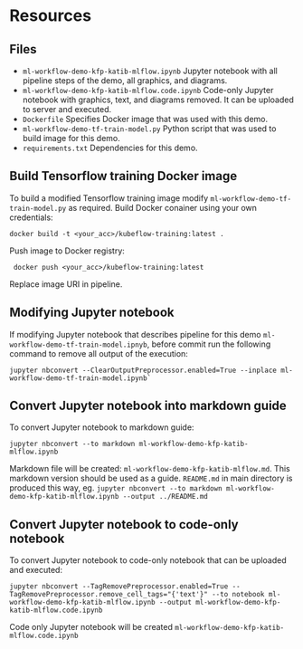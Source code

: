 # Resources

## Files

- `ml-workflow-demo-kfp-katib-mlflow.ipynb` Jupyter notebook with all pipeline steps of the demo, all graphics, and diagrams.
- `ml-workflow-demo-kfp-katib-mlflow.code.ipynb` Code-only Jupyter notebook with graphics, text, and diagrams removed. It can be uploaded to server and executed.
- `Dockerfile` Specifies Docker image that was used with this demo.
- `ml-workflow-demo-tf-train-model.py` Python script that was used to build image for this demo.
- `requirements.txt` Dependencies for this demo.

## Build Tensorflow training Docker image

To build a modified Tensorflow training image modify `ml-workflow-demo-tf-train-model.py` as required. Build Docker conainer using your own credentials:

```
docker build -t <your_acc>/kubeflow-training:latest .
```

Push image to Docker registry:

```
 docker push <your_acc>/kubeflow-training:latest
```

Replace image URI in pipeline.

## Modifying Jupyter notebook

If modifying Jupyter notebook that describes pipeline for this demo `ml-workflow-demo-tf-train-model.ipnyb`, before commit run the following command to remove all output of the execution:

```
jupyter nbconvert --ClearOutputPreprocessor.enabled=True --inplace ml-workflow-demo-tf-train-model.ipynb`
```

## Convert Jupyter notebook into markdown guide

To convert Jupyter notebook to markdown guide:
```
jupyter nbconvert --to markdown ml-workflow-demo-kfp-katib-mlflow.ipynb
```

Markdown file will be created: `ml-workflow-demo-kfp-katib-mlflow.md`. This markdown version should be used as a guide. `README.md` in main directory is produced this way, eg. `jupyter nbconvert --to markdown ml-workflow-demo-kfp-katib-mlflow.ipynb --output ../README.md`

## Convert Jupyter notebook to code-only notebook

To convert Jupyter notebook to code-only notebook that can be uploaded and executed:
```
jupyter nbconvert --TagRemovePreprocessor.enabled=True --TagRemovePreprocessor.remove_cell_tags="{'text'}" --to notebook ml-workflow-demo-kfp-katib-mlflow.ipynb --output ml-workflow-demo-kfp-katib-mlflow.code.ipynb
```

Code only Jupyter notebook will be created `ml-workflow-demo-kfp-katib-mlflow.code.ipynb`
